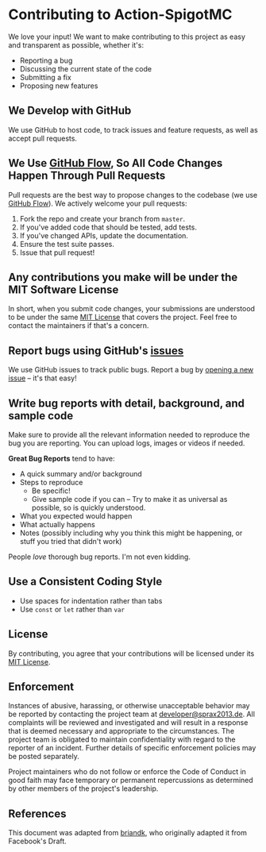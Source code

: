 # Contributing to Action-SpigotMC
We love your input!
We want to make contributing to this project as easy and transparent as possible, whether it's:

* Reporting a bug
* Discussing the current state of the code
* Submitting a fix
* Proposing new features

## We Develop with GitHub
We use GitHub to host code, to track issues and feature requests, as well as accept pull requests.

## We Use [GitHub Flow](https://guides.github.com/introduction/flow/index.html), So All Code Changes Happen Through Pull Requests
Pull requests are the best way to propose changes to the codebase (we use [GitHub Flow](https://guides.github.com/introduction/flow/index.html)).
We actively welcome your pull requests:

1. Fork the repo and create your branch from `master`.
2. If you've added code that should be tested, add tests.
3. If you've changed APIs, update the documentation.
5. Ensure the test suite passes.
6. Issue that pull request!

## Any contributions you make will be under the MIT Software License
In short, when you submit code changes, your submissions are understood to be under the same
[MIT License](https://choosealicense.com/licenses/mit/) that covers the project.
Feel free to contact the maintainers if that's a concern.

## Report bugs using GitHub's [issues](https://github.com/SpraxDev/Action-SpigotMC/issues/new/choose)
We use GitHub issues to track public bugs. Report a bug by [opening a new issue](https://github.com/SpraxDev/Action-SpigotMC/issues/new/choose) – it's that easy!

## Write bug reports with detail, background, and sample code
Make sure to provide all the relevant information needed to reproduce the bug you are reporting. You can upload logs, images or videos if needed.

**Great Bug Reports** tend to have:

* A quick summary and/or background
* Steps to reproduce
  * Be specific!
  * Give sample code if you can – Try to make it as universal as possible, so is quickly understood.
* What you expected would happen
* What actually happens
* Notes (possibly including why you think this might be happening, or stuff you tried that didn't work)

People *love* thorough bug reports. I'm not even kidding.

## Use a Consistent Coding Style
* Use spaces for indentation rather than tabs
* Use `const` or `let` rather than `var`

## License
By contributing, you agree that your contributions will be licensed under its [MIT License](./LICENSE.md).

## Enforcement
Instances of abusive, harassing, or otherwise unacceptable behavior may be reported by contacting the project team at developer@sprax2013.de.
All complaints will be reviewed and investigated and will result in a response that is deemed necessary and appropriate to the circumstances.
The project team is obligated to maintain confidentiality with regard to the reporter of an incident.
Further details of specific enforcement policies may be posted separately.

Project maintainers who do not follow or enforce the Code of Conduct in good faith may face temporary or permanent repercussions as determined
by other members of the project's leadership.

## References
This document was adapted from [briandk](https://gist.github.com/briandk/3d2e8b3ec8daf5a27a62), who originally adapted it from Facebook's Draft.
